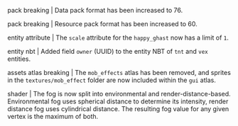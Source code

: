 pack breaking | Data pack format has been increased to 76.

pack breaking | Resource pack format has been increased to 60.

entity attribute | The `scale` attribute for the `happy_ghast` now has a limit of `1`.

entity nbt | Added field `owner` (UUID) to the entity NBT of `tnt` and `vex` entities.

assets atlas breaking | The `mob_effects` atlas has been removed, and sprites in the `textures/mob_effect` folder are now included within the `gui` atlas.

shader | The fog is now split into environmental and render-distance-based. Environmental fog uses spherical distance to determine its intensity, render distance fog uses cylindrical distance. The resulting fog value for any given vertex is the maximum of both.
